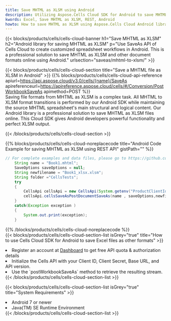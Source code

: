 ```yaml
---
title: Save MHTML as XLSM using Android 
description: Utilizing Aspose.Cells Cloud SDK for Android to save MHTML format file as XLSM format file. 
kwords: Excel, Save MHTML as XLSM, REST, Android
howto: How to save MHTML as XLSM using Aspose.Cells Cloud Android library.
---
```



{{< blocks/products/cells/cells-cloud-banner h1="Save MHTML as XLSM" h2="Android library for saving MHTML as XLSM" p="Use SaveAs API of Cells Cloud to create customized spreadsheet workflows in Android. This is a professional solution to save MHTML as XLSM and other document formats online using Android." urlsection="saveas/mhtml-to-xlsm/" >}}

{{< blocks/products/cells/cells-cloud-section  title="Save a MHTML file as XLSM in Android" >}}
{{% blocks/products/cells/cells-cloud-api-reference  apiurl=https://api.aspose.cloud/v3.0/cells/{name}/SaveAs  apireferenceurl=https://apireference.aspose.cloud/cells/#/Conversion/PostWorkbookSaveAs  apimethod=POST %}}
<br/>
Saving file formats from MHTML as XLSM is a complex task. All MHTML to XLSM format transitions is performed by our Android SDK while maintaining the source MHTML spreadsheet's main structural and logical content. Our Android library is a professional solution to save MHTML as XLSM files online. This Cloud SDK gives Android developers powerful functionality and perfect XLSM output.

{{< /blocks/products/cells/cells-cloud-section >}}

{{% blocks/products/cells/cells-cloud-noreplacecode title="Android Code Example for saving MHTML as XLSM using REST API" gistPath="" %}}
  
```java
// For complete examples and data files, please go to https://github.com/aspose-cells-cloud/aspose-cells-cloud-android/
    String name = "Book1.mhtml";
    SaveOptions saveOptions = null;
    String newfilename = "Book1_xlsx.xlsm";
    String folder ="CellsTests";
    try
    {
        CellsApi cellsApi = new CellsApi(System.getenv("ProductClientId"), System.getenv("ProductClientSecret"));
        cellsApi.cellsSaveAsPostDocumentSaveAs(name , saveOptions,newfilename,false,false,folder,null,null,null,true);                       
    }
    catch(Exception exception )
    {
        System.out.print(exception);
    }
```
  
{{% /blocks/products/cells/cells-cloud-noreplacecode  %}}
<br/>
{{< blocks/products/cells/cells-cloud-section-list isGrey="true"  title="How to use Cells Cloud SDK for Android to save Excel files as other formats" >}}
<li>Register an account at <a href="https://dashboard.aspose.cloud/">Dashboard</a> to get free API quota & authorization details</li>
<li>Initialize the Cells API with your Client ID, Client Secret, Base URL, and API version.</li>
<li>Use the `postWorkbookSaveAs` method to retrieve the resulting stream.</li>
{{< /blocks/products/cells/cells-cloud-section-list >}}

{{< blocks/products/cells/cells-cloud-section-list isGrey="true"  title="System Requirements" >}}
<li>Android 7 or newer</li>
<li>Java(TM) SE Runtime Environment</li>
{{< /blocks/products/cells/cells-cloud-section-list >}}
